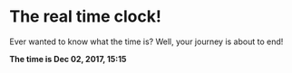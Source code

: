 # The real time clock!

Ever wanted to know what the time is? Well, your journey is about to end!

**The time is Dec 02, 2017, 15:15**